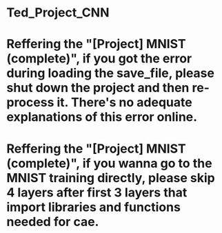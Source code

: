 # Ted_Project_CNN

# Reffering the "[Project] MNIST (complete)", if you got the error during loading the save_file, please shut down the project and then re-process it. There's no adequate explanations of this error online.

# Reffering the "[Project] MNIST (complete)", if you wanna go to the MNIST training directly, please skip 4 layers after first 3 layers that import libraries and functions needed for cae.

